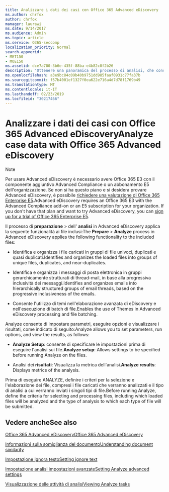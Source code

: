 ```yaml
---
title: Analizzare i dati dei casi con Office 365 Advanced eDiscovery
ms.author: chrfox
author: chrfox
manager: laurawi
ms.date: 9/14/2017
ms.audience: Admin
ms.topic: article
ms.service: O365-seccomp
localization_priority: Normal
search.appverid:
- MET150
- MOE150
ms.assetid: dce7a700-3b6e-435f-88ba-e4b82c0f2b26
description: 'Ottenere una panoramica del processo di analisi, che consente di impostare parametri, eseguire opzioni e visualizzare i risultati, in Office 365 Advanced eDiscovery. '
ms.openlocfilehash: a3e9bc84c09b40b9751dd985faaf0931c77fa37b
ms.sourcegitcommit: f57b4001ef1327f0ea622e716a4d7d78f1769b49
ms.translationtype: MT
ms.contentlocale: it-IT
ms.lasthandoff: 02/23/2019
ms.locfileid: "30217466"
---
```

# <a name="analyze-case-data-with-office-365-advanced-ediscovery"></a><span data-ttu-id="13788-103">Analizzare i dati dei casi con Office 365 Advanced eDiscovery</span><span class="sxs-lookup"><span data-stu-id="13788-103">Analyze case data with Office 365 Advanced eDiscovery</span></span>

> [!NOTE]
> <span data-ttu-id="13788-p101">Per usare Advanced eDiscovery è necessario avere Office 365 E3 con il componente aggiuntivo Advanced Compliance o un abbonamento E5 dell'organizzazione. Se non si ha questo piano e si desidera provare Advanced eDiscovery, è possibile [richiedere una valutazione di Office 365 Enterprise E5](https://go.microsoft.com/fwlink/p/?LinkID=698279).</span><span class="sxs-lookup"><span data-stu-id="13788-p101">Advanced eDiscovery requires an Office 365 E3 with the Advanced Compliance add-on or an E5 subscription for your organization. If you don't have that plan and want to try Advanced eDiscovery, you can [sign up for a trial of Office 365 Enterprise E5](https://go.microsoft.com/fwlink/p/?LinkID=698279).</span></span> 
  
<span data-ttu-id="13788-106">Il processo di **preparazione** \> dell' **analisi** in Advanced eDiscovery applica la seguente funzionalità ai file inclusi:</span><span class="sxs-lookup"><span data-stu-id="13788-106">The **Prepare** \> **Analyze** process in Advanced eDiscovery applies the following functionality to the included files:</span></span> 
  
- <span data-ttu-id="13788-107">Identifica e organizza i file caricati in gruppi di file univoci, duplicati e quasi duplicati.</span><span class="sxs-lookup"><span data-stu-id="13788-107">Identifies and organizes the loaded files into groups of unique files, duplicates, and near-duplicates.</span></span>
    
- <span data-ttu-id="13788-108">Identifica e organizza i messaggi di posta elettronica in gruppi gerarchicamente strutturati di thread-mail, in base alla progressiva inclusività dei messaggi.</span><span class="sxs-lookup"><span data-stu-id="13788-108">Identifies and organizes emails into hierarchically structured groups of email threads, based on the progressive inclusiveness of the emails.</span></span>
    
- <span data-ttu-id="13788-109">Consente l'utilizzo di temi nell'elaborazione avanzata di eDiscovery e nell'esecuzione di batch di file.</span><span class="sxs-lookup"><span data-stu-id="13788-109">Enables the use of Themes in Advanced eDiscovery processing and file batching.</span></span>
    
 <span data-ttu-id="13788-110">Analyze consente di impostare parametri, eseguire opzioni e visualizzare i risultati, come indicato di seguito:</span><span class="sxs-lookup"><span data-stu-id="13788-110">Analyze allows you to set parameters, run options, and view the results, as follows:</span></span> 
  
- <span data-ttu-id="13788-111">**Analyze Setup**: consente di specificare le impostazioni prima di eseguire l'analisi sui file.</span><span class="sxs-lookup"><span data-stu-id="13788-111">**Analyze setup**: Allows settings to be specified before running Analyze on the files.</span></span>
    
- <span data-ttu-id="13788-112">Analisi dei **risultati**: Visualizza la metrica dell'analisi.</span><span class="sxs-lookup"><span data-stu-id="13788-112">**Analyze results**: Displays metrics of the analysis.</span></span> 
    
<span data-ttu-id="13788-113">Prima di eseguire ANALYZE, definire i criteri per la selezione e l'elaborazione dei file, compresi i file caricati che verranno analizzati e il tipo di analisi a cui verranno inviati i singoli tipi di file.</span><span class="sxs-lookup"><span data-stu-id="13788-113">Before running Analyze, define the criteria for selecting and processing files, including which loaded files will be analyzed and the type of analysis to which each type of file will be submitted.</span></span> 
  
## <a name="see-also"></a><span data-ttu-id="13788-114">Vedere anche</span><span class="sxs-lookup"><span data-stu-id="13788-114">See also</span></span>

[<span data-ttu-id="13788-115">Office 365 Advanced eDiscovery</span><span class="sxs-lookup"><span data-stu-id="13788-115">Office 365 Advanced eDiscovery</span></span>](office-365-advanced-ediscovery.md)
  
[<span data-ttu-id="13788-116">Informazioni sulla somiglianza del documento</span><span class="sxs-lookup"><span data-stu-id="13788-116">Understanding document similarity</span></span>](understand-document-similarity-in-advanced-ediscovery.md)
  
[<span data-ttu-id="13788-117">Impostazione Ignora testo</span><span class="sxs-lookup"><span data-stu-id="13788-117">Setting ignore text</span></span>](set-ignore-text-in-advanced-ediscovery.md)
  
[<span data-ttu-id="13788-118">Impostazione analisi impostazioni avanzate</span><span class="sxs-lookup"><span data-stu-id="13788-118">Setting Analyze advanced settings</span></span>](set-analyze-advanced-settings-in-advanced-ediscovery.md)
  
[<span data-ttu-id="13788-119">Visualizzazione delle attività di analisi</span><span class="sxs-lookup"><span data-stu-id="13788-119">Viewing Analyze tasks</span></span>](view-analyze-results-in-advanced-ediscovery.md)

